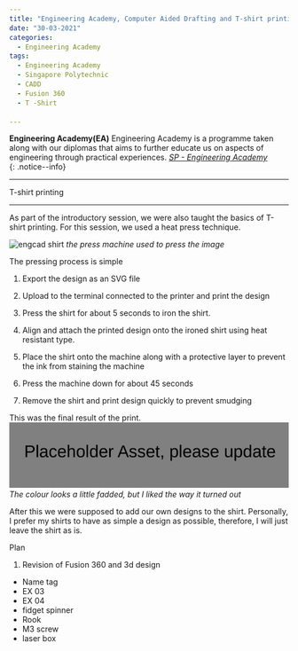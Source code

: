 ```yaml
---
title: "Engineering Academy, Computer Aided Drafting and T-shirt printing"
date: "30-03-2021"
categories:
  - Engineering Academy
tags:
  - Engineering Academy
  - Singapore Polytechnic
  - CADD
  - Fusion 360
  - T -Shirt

---
```


**Engineering Academy(EA)** Engineering Academy is a programme taken along with our diplomas that aims to further educate us on aspects of engineering through practical experiences. 
<cite><a href="https://www.sp.edu.sg/engineering-cluster/engineering-academy">SP - Engineering Academy</a></cite>  
{: .notice--info}






***

T-shirt printing

***
As part of the introductory session, we were also taught the basics of T-shirt printing. For this session, we used a heat press technique.

![engcad shirt](/assets/images/common/shirt-machine.png)
<em>the press machine used to press the image</em>

The pressing process is simple

1. Export the design as an SVG file

2. Upload to the terminal connected to the printer and print the design

3. Press the shirt for about 5 seconds to iron the shirt.

4. Align and attach the printed design onto the ironed shirt using heat resistant type.

5. Place the shirt onto the machine along with a protective layer to prevent the ink from staining the machine

6. Press the machine down for about 45 seconds

7. Remove the shirt and print design quickly to prevent smudging

This was the final result of the print.
![engcad shirt](/assets/images/common/Placeholder.png)
<em>The colour looks a little fadded, but I liked the way it turned out</em>

After this we were supposed to add our own designs to the shirt. Personally, I prefer my shirts to have as simple a design as possible, therefore, I will just leave the shirt as is.

Plan
1. Revision of Fusion 360 and 3d design
- Name tag
- EX 03
- EX 04
- fidget spinner
- Rook
- M3 screw
- laser box


